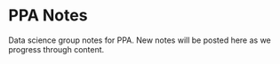 # PPA Notes

Data science group notes for PPA. New notes will be posted here as we progress through content.
